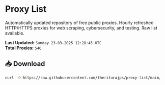 # Proxy List

Automatically updated repository of free public proxies. Hourly refreshed HTTP/HTTPS proxies for web scraping, cybersecurity, and testing. Raw list available.

**Last Updated:** `Sunday 23-03-2025 12:28:45 UTC`  
**Total Proxies:** `546`

## 📥 Download
```bash
curl -O https://raw.githubusercontent.com/theriturajps/proxy-list/main/proxies.txt
